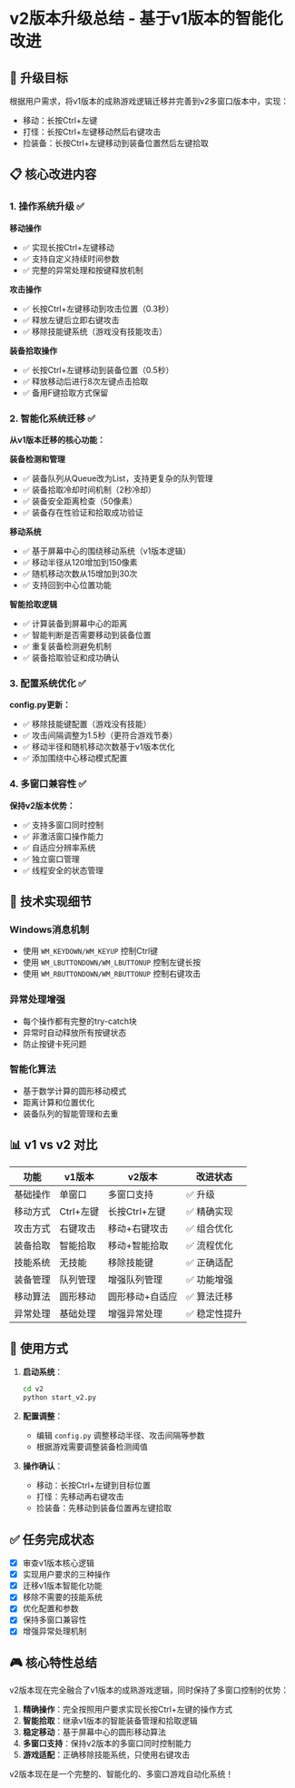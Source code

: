 # v2版本升级总结 - 基于v1版本的智能化改进

## 🎯 升级目标
根据用户需求，将v1版本的成熟游戏逻辑迁移并完善到v2多窗口版本中，实现：
- 移动：长按Ctrl+左键
- 打怪：长按Ctrl+左键移动然后右键攻击
- 捡装备：长按Ctrl+左键移动到装备位置然后左键拾取

## 📋 核心改进内容

### 1. 操作系统升级 ✅
**移动操作**
- ✅ 实现长按Ctrl+左键移动
- ✅ 支持自定义持续时间参数
- ✅ 完整的异常处理和按键释放机制

**攻击操作**
- ✅ 长按Ctrl+左键移动到攻击位置（0.3秒）
- ✅ 释放左键后立即右键攻击
- ✅ 移除技能键系统（游戏没有技能攻击）

**装备拾取操作**
- ✅ 长按Ctrl+左键移动到装备位置（0.5秒）
- ✅ 释放移动后进行8次左键点击拾取
- ✅ 备用F键拾取方式保留

### 2. 智能化系统迁移 ✅
**从v1版本迁移的核心功能：**

**装备检测和管理**
- ✅ 装备队列从Queue改为List，支持更复杂的队列管理
- ✅ 装备拾取冷却时间机制（2秒冷却）
- ✅ 装备安全距离检查（50像素）
- ✅ 装备存在性验证和拾取成功验证

**移动系统**
- ✅ 基于屏幕中心的围绕移动系统（v1版本逻辑）
- ✅ 移动半径从120增加到150像素
- ✅ 随机移动次数从15增加到30次
- ✅ 支持回到中心位置功能

**智能拾取逻辑**
- ✅ 计算装备到屏幕中心的距离
- ✅ 智能判断是否需要移动到装备位置
- ✅ 重复装备检测避免机制
- ✅ 装备拾取验证和成功确认

### 3. 配置系统优化 ✅
**config.py更新：**
- ✅ 移除技能键配置（游戏没有技能）
- ✅ 攻击间隔调整为1.5秒（更符合游戏节奏）
- ✅ 移动半径和随机移动次数基于v1版本优化
- ✅ 添加围绕中心移动模式配置

### 4. 多窗口兼容性 ✅
**保持v2版本优势：**
- ✅ 支持多窗口同时控制
- ✅ 非激活窗口操作能力
- ✅ 自适应分辨率系统
- ✅ 独立窗口管理
- ✅ 线程安全的状态管理

## 🔧 技术实现细节

### Windows消息机制
- 使用 `WM_KEYDOWN/WM_KEYUP` 控制Ctrl键
- 使用 `WM_LBUTTONDOWN/WM_LBUTTONUP` 控制左键长按
- 使用 `WM_RBUTTONDOWN/WM_RBUTTONUP` 控制右键攻击

### 异常处理增强
- 每个操作都有完整的try-catch块
- 异常时自动释放所有按键状态
- 防止按键卡死问题

### 智能化算法
- 基于数学计算的圆形移动模式
- 距离计算和位置优化
- 装备队列的智能管理和去重

## 📊 v1 vs v2 对比

| 功能 | v1版本 | v2版本 | 改进状态 |
|------|--------|--------|----------|
| 基础操作 | 单窗口 | 多窗口支持 | ✅ 升级 |
| 移动方式 | Ctrl+左键 | 长按Ctrl+左键 | ✅ 精确实现 |
| 攻击方式 | 右键攻击 | 移动+右键攻击 | ✅ 组合优化 |
| 装备拾取 | 智能拾取 | 移动+智能拾取 | ✅ 流程优化 |
| 技能系统 | 无技能 | 移除技能键 | ✅ 正确适配 |
| 装备管理 | 队列管理 | 增强队列管理 | ✅ 功能增强 |
| 移动算法 | 圆形移动 | 圆形移动+自适应 | ✅ 算法迁移 |
| 异常处理 | 基础处理 | 增强异常处理 | ✅ 稳定性提升 |

## 🚀 使用方式

1. **启动系统**：
   ```bash
   cd v2
   python start_v2.py
   ```

2. **配置调整**：
   - 编辑 `config.py` 调整移动半径、攻击间隔等参数
   - 根据游戏需要调整装备检测阈值

3. **操作确认**：
   - 移动：长按Ctrl+左键到目标位置
   - 打怪：先移动再右键攻击
   - 捡装备：先移动到装备位置再左键拾取

## ✅ 任务完成状态

- [x] 审查v1版本核心逻辑
- [x] 实现用户要求的三种操作
- [x] 迁移v1版本智能化功能
- [x] 移除不需要的技能系统
- [x] 优化配置和参数
- [x] 保持多窗口兼容性
- [x] 增强异常处理机制

## 🎮 核心特性总结

v2版本现在完全融合了v1版本的成熟游戏逻辑，同时保持了多窗口控制的优势：

1. **精确操作**：完全按照用户要求实现长按Ctrl+左键的操作方式
2. **智能拾取**：继承v1版本的智能装备管理和拾取逻辑
3. **稳定移动**：基于屏幕中心的圆形移动算法
4. **多窗口支持**：保持v2版本的多窗口同时控制能力
5. **游戏适配**：正确移除技能系统，只使用右键攻击

v2版本现在是一个完整的、智能化的、多窗口游戏自动化系统！

